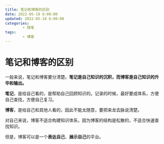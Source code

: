 ```yaml
---
title: 笔记和博客的区别
date: 2022-05-18 6:00:00
updated: 2022-05-18 6:00:00
categories:
        - 随笔
tags:
        - 博客
---
```


# 笔记和博客的区别

一般来说，笔记和博客要分清楚。**笔记是自己知识的沉积，而博客是自己知识的升华和输出。**

**笔记**，是给自己看的，是帮助自己回顾知识的。记录的时候，最好要成体系，方便自己查找，方便自己复习。

**博客**，是给自己和其他人看的，因此不能太随意，要把来龙去脉说清楚。

对自己来说，博客不适合构建知识体系，因为博客的结构是松散的，不适合快速查找知识。

但是，博客可以是一个**表达自己**、**展示自己**的平台。